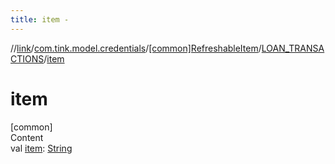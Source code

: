```yaml
---
title: item -
---
```

//[link](../../../index.md)/[com.tink.model.credentials](../../index.md)/[[common]RefreshableItem](../index.md)/[LOAN_TRANSACTIONS](index.md)/[item](item.md)



# item  
[common]  
Content  
val [item](item.md): [String](https://kotlinlang.org/api/latest/jvm/stdlib/kotlin/-string/index.html)  



